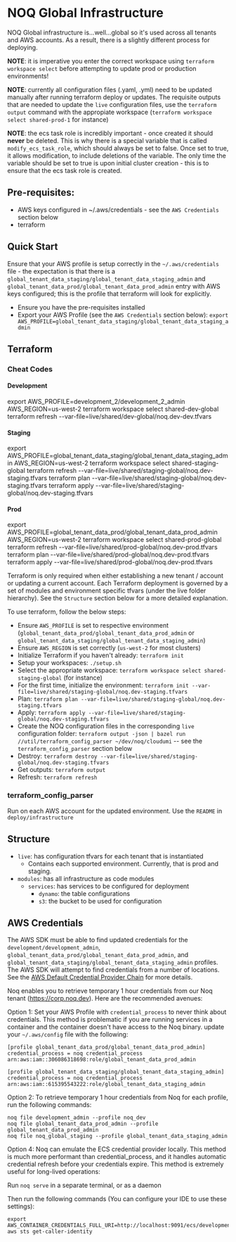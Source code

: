 # NOQ Global Infrastructure

NOQ Global infrastructure is...well...global so it's used across all tenants and AWS accounts.
As a result, there is a slightly different process for deploying.

**NOTE**: it is imperative you enter the correct workspace using `terraform workspace select` before attempting to
update prod or production environments!

**NOTE**: currently all configuration files (.yaml, .yml) need to be updated manually after running terraform deploy or updates. The requisite outputs that are needed to update the `live` configuration files, use the `terraform output` command with the appropiate workspace (`terraform workspace select shared-prod-1` for instance)

**NOTE**: the ecs task role is incredibly important - once created it should **never** be deleted. This is why there is a special variable that is called `modify_ecs_task_role`, which should always be set to false. Once set to true, it allows modification, to include deletions of the variable.
The only time the variable should be set to true is upon initial cluster creation - this is to ensure that the ecs task role is created.

## Pre-requisites:

- AWS keys configured in ~/.aws/credentials - see the `AWS Credentials` section below
- terraform

## Quick Start

Ensure that your AWS profile is setup correctly in the `~/.aws/credentials` file - the expectation is that there is a
`global_tenant_data_staging/global_tenant_data_staging_admin` and `global_tenant_data_prod/global_tenant_data_prod_admin` entry with AWS keys configured; this is the profile that terraform will look for explicitly.

- Ensure you have the pre-requisites installed
- Export your AWS Profile (see the `AWS Credentials` section below): `export AWS_PROFILE=global_tenant_data_staging/global_tenant_data_staging_admin`

## Terraform

### Cheat Codes

#### Development

export AWS_PROFILE=development_2/development_2_admin AWS_REGION=us-west-2
terraform workspace select shared-dev-global
terraform refresh --var-file=live/shared/dev-global/noq.dev-dev.tfvars

#### Staging

export AWS_PROFILE=global_tenant_data_staging/global_tenant_data_staging_admin AWS_REGION=us-west-2
terraform workspace select shared-staging-global
terraform refresh --var-file=live/shared/staging-global/noq.dev-staging.tfvars
terraform plan --var-file=live/shared/staging-global/noq.dev-staging.tfvars
terraform apply --var-file=live/shared/staging-global/noq.dev-staging.tfvars

#### Prod

export AWS_PROFILE=global_tenant_data_prod/global_tenant_data_prod_admin AWS_REGION=us-west-2
terraform workspace select shared-prod-global
terraform refresh --var-file=live/shared/prod-global/noq.dev-prod.tfvars
terraform plan --var-file=live/shared/prod-global/noq.dev-prod.tfvars
terraform apply --var-file=live/shared/prod-global/noq.dev-prod.tfvars

Terraform is only required when either establishing a new tenant / account or updating a current account. Each Terraform deployment is governed by a set of modules and environment specific tfvars (under the live folder hierarchy). See the `Structure` section below for a more detailed explanation.

To use terraform, follow the below steps:

- Ensure `AWS_PROFILE` is set to respective environment (`global_tenant_data_prod/global_tenant_data_prod_admin` or `global_tenant_data_staging/global_tenant_data_staging_admin`)
- Ensure `AWS_REGION` is set correctly (`us-west-2` for most clusters)
- Initialize Terraform if you haven't already: `terraform init`
- Setup your workspaces: `./setup.sh`
- Select the appropriate workspace: `terraform workspace select shared-staging-global` (for instance)
- For the first time, initialize the environment: `terraform init --var-file=live/shared/staging-global/noq.dev-staging.tfvars`
- Plan: `terraform plan --var-file=live/shared/staging-global/noq.dev-staging.tfvars`
- Apply: `terraform apply --var-file=live/shared/staging-global/noq.dev-staging.tfvars`
- Create the NOQ configuration files in the corresponding `live` configuration folder: `terraform output -json | bazel run //util/terraform_config_parser ~/dev/noq/cloudumi` -- see the `terraform_config_parser` section below
- Destroy: `terraform destroy --var-file=live/shared/staging-global/noq.dev-staging.tfvars`
- Get outputs: `terraform output`
- Refresh: `terraform refresh`

### terraform_config_parser

Run on each AWS account for the updated environment. Use the `README` in `deploy/infrastructure`

## Structure

- `live`: has configuration tfvars for each tenant that is instantiated
  - Contains each supported environment. Currently, that is prod and staging.
- `modules`: has all infrastructure as code modules
  - `services`: has services to be configured for deployment
    - `dynamo`: the table configurations
    - `s3`: the bucket to be used for configuration

## AWS Credentials

The AWS SDK must be able to find updated credentials for the `development/development_admin`, `global_tenant_data_prod/global_tenant_data_prod_admin`, and `global_tenant_data_staging/global_tenant_data_staging_admin` profiles.
The AWS SDK will attempt to find credentials from a number of locations. See the [AWS Default Credential Provider Chain](https://docs.aws.amazon.com/sdk-for-java/v1/developer-guide/credentials.html#credentials-default) for more details.

Noq enables you to retrieve temporary 1 hour credentials from our Noq tenant (https://corp.noq.dev). Here
are the recommended avenues:

Option 1: Set your AWS Profile with `credential_process` to never think about credentials. This method is problematic
if you are running services in a container and the container doesn't have access to the Noq binary.
update your `~/.aws/config` file with the following:

```
[profile global_tenant_data_prod/global_tenant_data_prod_admin]
credential_process = noq credential_process  arn:aws:iam::306086318698:role/global_tenant_data_prod_admin

[profile global_tenant_data_staging/global_tenant_data_staging_admin]
credential_process = noq credential_process arn:aws:iam::615395543222:role/global_tenant_data_staging_admin
```

Option 2: To retrieve temporary 1 hour credentials from Noq for each profile, run the following commands:

```
noq file development_admin --profile noq_dev
noq file global_tenant_data_prod_admin --profile global_tenant_data_prod_admin
noq file noq_global_staging --profile global_tenant_data_staging_admin
```

Option 4: Noq can emulate the ECS credential provider locally. This method is much more performant than credential_process, and
it handles automatic credential refresh before your credentials expire. This method is extremely useful for long-lived operations:

Run `noq serve` in a separate terminal, or as a daemon

Then run the following commands (You can configure your IDE to use these settings):

```
export AWS_CONTAINER_CREDENTIALS_FULL_URI=http://localhost:9091/ecs/development_admin
aws sts get-caller-identity
```
